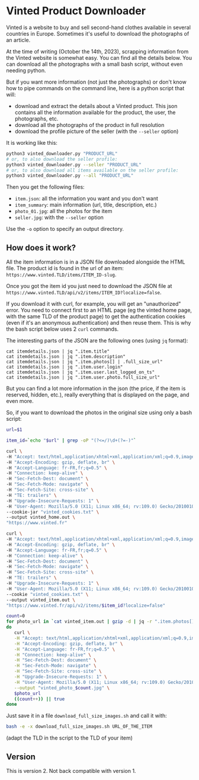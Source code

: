 # Vinted Product Downloader

Vinted is a website to buy and sell second-hand clothes available in several countries in Europe.  Sometimes it's useful to download the photographs of an article.

At the time of writing (October the 14th, 2023), scrapping information from the Vinted website is somewhat easy.  You can find all the details below. You can download all the photographs with a small bash script, without even needing python.

But if you want more information (not just the photographs) or don't know how to pipe commands on the command line, here is a python script that will:

- download and extract the details about a Vinted product. This json contains all the information available for the product, the user, the photographs, etc.
- download all the photographs of the product in full resolution
- download the profile picture of the seller (with the `--seller` option)

It is working like this:

```bash
python3 vinted_downloader.py "PRODUCT_URL"
# or, to also download the seller profile:
python3 vinted_downloader.py --seller "PRODUCT_URL"
# or, to also download all items available on the seller profile:
python3 vinted_downloader.py --all "PRODUCT_URL"
```

Then you get the following files:

- `item.json`: all the information you want and you don't want
- `item_summary`: main information (url, title, description, etc.)
- `photo_01.jpg`: all the photos for the item
- `seller.jpg`: with the `--seller` option

Use the `-o` option to specify an output directory.


## How does it work?

All the item information is in a JSON file downloaded alongside the HTML file. The product id is found in the url of an item: `https://www.vinted.TLD/items/ITEM_ID-slug`.

Once you got the item id you just need to download the JSON file at `https://www.vinted.TLD/api/v2/items/ITEM_ID?localize=false`.

If you download it with curl, for example, you will get an "unauthorized" error. You need to connect first to an HTML page (eg the vinted home page, with the same TLD of the product page) to get the authentication cookies (even if it's an anonymous authentication) and then reuse them. This is why the bash script below uses 2 `curl` commands.

The interesting parts of the JSON are the following ones (using `jq` format):

```
cat itemdetails.json | jq ".item.title"
cat itemdetails.json | jq ".item.description"
cat itemdetails.json | jq ".item.photos[] | .full_size_url"
cat itemdetails.json | jq ".item.user.login"
cat itemdetails.json | jq ".item.user.last_logged_on_ts"
cat itemdetails.json | jq ".item.user.photo.full_size_url"
```

But you can find a lot more information in the json (the price, if the item is reserved, hidden, etc.), really everything that is displayed on the page, and even more.

So, if you want to download the photos in the original size using only a bash script:

```bash
url=$1

item_id=`echo "$url" | grep -oP "(?<=/)\d+(?=-)"`

curl \
-H "Accept: text/html,application/xhtml+xml,application/xml;q=0.9,image/avif,image/webp,*/*;q=0.8" \
-H "Accept-Encoding: gzip, deflate, br" \
-H "Accept-Language: fr-FR,fr;q=0.5" \
-H "Connection: keep-alive" \
-H "Sec-Fetch-Dest: document" \
-H "Sec-Fetch-Mode: navigate" \
-H "Sec-Fetch-Site: cross-site" \
-H "TE: trailers" \
-H "Upgrade-Insecure-Requests: 1" \
-H "User-Agent: Mozilla/5.0 (X11; Linux x86_64; rv:109.0) Gecko/20100101 Firefox/118.0" \
--cookie-jar "vinted_cookies.txt" \
--output vinted_home.out \
"https://www.vinted.fr"

curl \
-H "Accept: text/html,application/xhtml+xml,application/xml;q=0.9,image/avif,image/webp,*/*;q=0.8" \
-H "Accept-Encoding: gzip, deflate, br" \
-H "Accept-Language: fr-FR,fr;q=0.5" \
-H "Connection: keep-alive" \
-H "Sec-Fetch-Dest: document" \
-H "Sec-Fetch-Mode: navigate" \
-H "Sec-Fetch-Site: cross-site" \
-H "TE: trailers" \
-H "Upgrade-Insecure-Requests: 1" \
-H "User-Agent: Mozilla/5.0 (X11; Linux x86_64; rv:109.0) Gecko/20100101 Firefox/118.0" \
--cookie "vinted_cookies.txt" \
--output vinted_item.out \
"https://www.vinted.fr/api/v2/items/$item_id?localize=false"

count=0
for photo_url in `cat vinted_item.out | gzip -d | jq -r ".item.photos[] | .full_size_url"`
do
   curl \
   -H "Accept: text/html,application/xhtml+xml,application/xml;q=0.9,image/avif,image/webp,*/*;q=0.8" \
   -H "Accept-Encoding: gzip, deflate, br" \
   -H "Accept-Language: fr-FR,fr;q=0.5" \
   -H "Connection: keep-alive" \
   -H "Sec-Fetch-Dest: document" \
   -H "Sec-Fetch-Mode: navigate" \
   -H "Sec-Fetch-Site: cross-site" \
   -H "Upgrade-Insecure-Requests: 1" \
   -H "User-Agent: Mozilla/5.0 (X11; Linux x86_64; rv:109.0) Gecko/20100101 Firefox/118.0" \
   --output "vinted_photo_$count.jpg" \
   $photo_url
   ((count++)) || true
done
```

Just save it in a file `download_full_size_images.sh` and call it with:

```bash
bash -e -x download_full_size_images.sh URL_OF_THE_ITEM
```

(adapt the TLD in the script to the TLD of your item)

## Version

This is version 2. Not back compatible with version 1.
